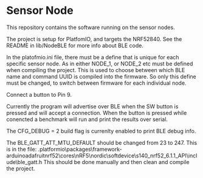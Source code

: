 # Sensor Node

This repository contains the software running on the sensor nodes.

The project is setup for PlatfomIO, and targets the NRF52840.
See the README in lib/NodeBLE for more info about BLE code.

In the platofmio.ini file, there must be a define that is unique for each specific sensor node.
As in either NODE_1, or NODE_2 etc must be defined when compiling the project.
This is used to choose between which BLE name and command UUID is compiled into the firmware.
So only this define must be changed, to switch  between firmware for each individual node.


Connect a button to Pin 9.

Currently the program will advertise over BLE when the SW button is pressed and will accept a connection.
When the button is pressed while conencted a benchmark will run and print the results over serial.

The CFG_DEBUG = 2 build flag is currenlty enabled to print BLE debug info.

The BLE_GATT_ATT_MTU_DEFAULT should be changed from 23 to 247. 
This is in the file: .platformio\packages\framework-arduinoadafruitnrf52\cores\nRF5\nordic\softdevice\s140_nrf52_6.1.1_API\include\ble_gatt.h
This should be done manually and then clean and compile the project.
